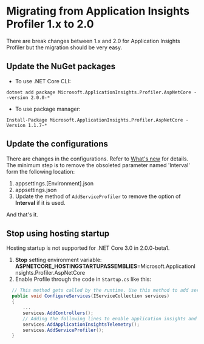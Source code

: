 # Migrating from Application Insights Profiler 1.x to 2.0

There are break changes between 1.x and 2.0 for Application Insights Profiler but the migration should be very easy.

## Update the NuGet packages

* To use .NET Core CLI:

```shell
dotnet add package Microsoft.ApplicationInsights.Profiler.AspNetCore --version 2.0.0-*
```

* To use package manager:

```shell
Install-Package Microsoft.ApplicationInsights.Profiler.AspNetCore -Version 1.1.7-*
```

## Update the configurations

There are changes in the configurations. Refer to [What's new](./WhatIsNew2_0#New_customization_options) for details. The minimum step is to remove the obsoleted parameter named 'Interval' form the following location:

1. appsettings.[Environment].json
1. appsettings.json
1. Update the method of `AddServiceProfiler` to remove the option of **Interval** if it is used.

And that's it.

## Stop using hosting startup

Hosting startup is not supported for .NET Core 3.0 in 2.0.0-beta1.

1. **Stop** setting environment variable: **ASPNETCORE_HOSTINGSTARTUPASSEMBLIES**=Microsoft.ApplicationInsights.Profiler.AspNetCore
1. Enable Profile through the code in `Startup.cs` like this:

  ```csharp
    // This method gets called by the runtime. Use this method to add services to the container.
    public void ConfigureServices(IServiceCollection services)
    {
        ...
        services.AddControllers();
        // Adding the following lines to enable application insights and profiler.
        services.AddApplicationInsightsTelemetry();
        services.AddServiceProfiler();
    }
  ```
